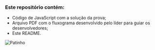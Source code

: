 ### Este repositório contém:
- Código de JavaScript com a solução da prova;
- Arquivo PDF com o fluxograma desenvolvido pelo líder para guiar os desenvolvedores;
- Este README.

![Patinho](https://media.giphy.com/media/vJRMuf14ygIec/giphy.gif)
